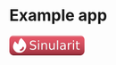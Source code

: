 # Example app

![Sinularit](https://raw.githubusercontent.com/melonTMD/Myimg/refs/heads/main/Sinularit.svg)
